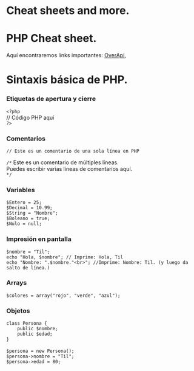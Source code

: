# Cheat sheets and more. 

# PHP Cheat sheet.

Aquí encontraremos links importantes: [OverApi](https://overapi.com/php), <br>

# Sintaxis básica de PHP.

### Etiquetas de apertura y cierre
`<?php`<br>
    // Código PHP aquí<br>
`?>`

### Comentarios
`// Este es un comentario de una sola línea en PHP`

`/*`
   Este es un comentario de múltiples líneas.<br>
   Puedes escribir varias líneas de comentarios aquí.<br>
`*/`

### Variables

`$Entero = 25;`<br>
`$Decimal = 10.99;`<br>
`$String = "Nombre";`<br>
`$Boleano = true;`<br>
`$Nulo = null;`


### Impresión en pantalla 
`$nombre = "Til";`<br>
`echo "Hola, $nombre"; // Imprime: Hola, Til`<br>
`echo "Nombre: ".$nombre."<br>"; //Imprime: Nombre: Til. (y luego da salto de línea.)`<br>

### Arrays
`$colores = array("rojo", "verde", "azul");`

### Objetos
`class Persona {`<br>
`    public $nombre;`<br>
`    public $edad;`<br>
`}`<br>
<br>
`$persona = new Persona();`<br>
`$persona->nombre = "Til";`<br>
`$persona->edad = 80;`<br>






